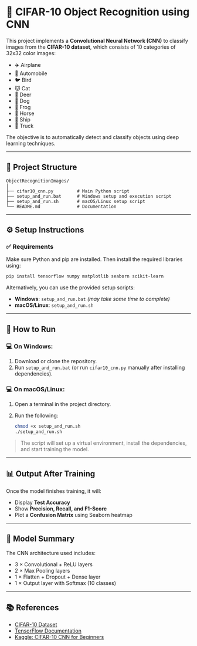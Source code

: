 # 🎯 CIFAR-10 Object Recognition using CNN

This project implements a **Convolutional Neural Network (CNN)** to classify images from the **CIFAR-10 dataset**, which consists of 10 categories of 32x32 color images:

* ✈️ Airplane
* 🚗 Automobile
* 🐦 Bird
* 🐱 Cat
* 🦌 Deer
* 🐶 Dog
* 🐸 Frog
* 🐴 Horse
* 🚢 Ship
* 🚚 Truck

The objective is to automatically detect and classify objects using deep learning techniques.

---

## 📁 Project Structure

```
ObjectRecognitionImages/
│
├── cifar10_cnn.py         # Main Python script
├── setup_and_run.bat      # Windows setup and execution script
├── setup_and_run.sh       # macOS/Linux setup script
└── README.md              # Documentation
```

---

## ⚙️ Setup Instructions

### ✅ Requirements

Make sure Python and pip are installed. Then install the required libraries using:

```bash
pip install tensorflow numpy matplotlib seaborn scikit-learn
```

Alternatively, you can use the provided setup scripts:

* **Windows**: `setup_and_run.bat` *(may take some time to complete)*
* **macOS/Linux**: `setup_and_run.sh`

---

## 🚀 How to Run

### 💻 On Windows:

1. Download or clone the repository.
2. Run `setup_and_run.bat` (or run `cifar10_cnn.py` manually after installing dependencies).

### 💻 On macOS/Linux:

1. Open a terminal in the project directory.
2. Run the following:

   ```bash
   chmod +x setup_and_run.sh
   ./setup_and_run.sh
   ```

> The script will set up a virtual environment, install the dependencies, and start training the model.

---

## 📊 Output After Training

Once the model finishes training, it will:

* Display **Test Accuracy**
* Show **Precision, Recall, and F1-Score**
* Plot a **Confusion Matrix** using Seaborn heatmap

---

## 🧠 Model Summary

The CNN architecture used includes:

* 3 × Convolutional + ReLU layers
* 2 × Max Pooling layers
* 1 × Flatten + Dropout + Dense layer
* 1 × Output layer with Softmax (10 classes)

---

## 📚 References

* [CIFAR-10 Dataset](https://www.cs.toronto.edu/~kriz/cifar.html)
* [TensorFlow Documentation](https://www.tensorflow.org/)
* [Kaggle: CIFAR-10 CNN for Beginners](https://www.kaggle.com/code/roblexnana/cifar10-with-cnn-for-beginer)
